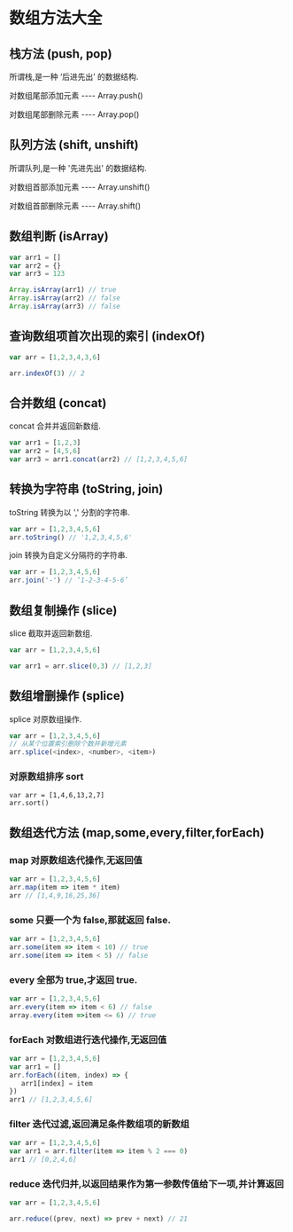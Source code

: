 # 数组方法大全



## 栈方法 (push, pop)

所谓栈,是一种 ‘后进先出’ 的数据结构.



对数组尾部添加元素  ----  Array.push()

对数组尾部删除元素  ----  Array.pop()





## 队列方法 (shift, unshift)

所谓队列,是一种 '先进先出' 的数据结构.



对数组首部添加元素  ----  Array.unshift()

对数组首部删除元素  ----  Array.shift()



## 数组判断 (isArray)

```js
var arr1 = []
var arr2 = {}
var arr3 = 123

Array.isArray(arr1) // true
Array.isArray(arr2) // false
Array.isArray(arr3) // false
```



## 查询数组项首次出现的索引 (indexOf)

```js
var arr = [1,2,3,4,3,6]

arr.indexOf(3) // 2
```





## 合并数组 (concat)

concat 合并并返回新数组.

```js
var arr1 = [1,2,3]
var arr2 = [4,5,6] 
var arr3 = arr1.concat(arr2) // [1,2,3,4,5,6]
```





## 转换为字符串 (toString, join)

toString 转换为以 ',' 分割的字符串.

```js
var arr = [1,2,3,4,5,6]
arr.toString() // '1,2,3,4,5,6'
```





join 转换为自定义分隔符的字符串.

```js
var arr = [1,2,3,4,5,6]
arr.join('-') // ‘1-2-3-4-5-6’
```





## 数组复制操作 (slice)

slice 截取并返回新数组.

```js
var arr = [1,2,3,4,5,6] 

var arr1 = arr.slice(0,3) // [1,2,3]
```





## 数组增删操作 (splice)

splice 对原数组操作.

```js
var arr = [1,2,3,4,5,6]
// 从某个位置索引删除个数并新增元素
arr.splice(<index>, <number>, <item>)
```





### 对原数组排序 sort

```
var arr = [1,4,6,13,2,7]
arr.sort()
```





## 数组迭代方法 (map,some,every,filter,forEach)

### map 对原数组迭代操作,无返回值



```js
var arr = [1,2,3,4,5,6]
arr.map(item => item * item)
arr // [1,4,9,16,25,36]
```



### some 只要一个为 false,那就返回 false.

```js
var arr = [1,2,3,4,5,6]
arr.some(item => item < 10) // true
arr.some(item => item < 5) // false
```



### every 全部为 true,才返回 true.

```js
var arr = [1,2,3,4,5,6]
arr.every(item => item < 6) // false
array.every(item =>item <= 6) // true
```



### forEach 对数组进行迭代操作,无返回值

 ```js
var arr = [1,2,3,4,5,6]
var arr1 = []
arr.forEach((item, index) => {
    arr1[index] = item
})
arr1 // [1,2,3,4,5,6]
 ```



### filter 迭代过滤,返回满足条件数组项的新数组

```js
var arr = [1,2,3,4,5,6]
var arr1 = arr.filter(item => item % 2 === 0)
arr1 // [0,2,4,6]
```



### reduce 迭代归并,以返回结果作为第一参数传值给下一项,并计算返回

```js
var arr = [1,2,3,4,5,6]

arr.reduce((prev, next) => prev + next) // 21
```

